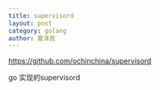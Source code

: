```yaml
---
title: supervisord
layout: post
category: golang
author: 夏泽民
---
```

https://github.com/ochinchina/supervisord
<!-- more -->
go 实现的supervisord